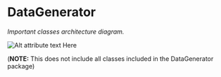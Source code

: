 DataGenerator
=============
_Important classes architecture diagram._

![Alt attribute text Here](http://finraos.github.io/DataGenerator/imgs/DataGenClassDiagram.png)

(**NOTE:** This does not include all classes included in the DataGenerator package)

